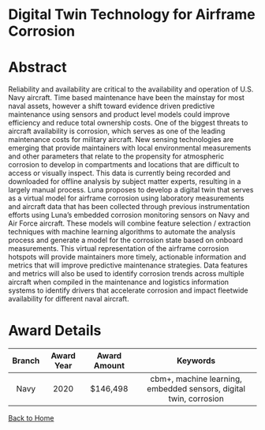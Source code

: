 
Digital Twin Technology for Airframe Corrosion
==============================================

# Abstract


Reliability and availability are critical to the availability and operation of U.S. Navy aircraft. Time based maintenance have been the mainstay for most naval assets, however a shift toward evidence driven predictive maintenance using sensors and product level models could improve efficiency and reduce total ownership costs. One of the biggest threats to aircraft availability is corrosion, which serves as one of the leading maintenance costs for military aircraft. New sensing technologies are emerging that provide maintainers with local environmental measurements and other parameters that relate to the propensity for atmospheric corrosion to develop in compartments and locations that are difficult to access or visually inspect. This data is currently being recorded and downloaded for offline analysis by subject matter experts, resulting in a largely manual process. Luna proposes to develop a digital twin that serves as a virtual model for airframe corrosion using laboratory measurements and aircraft data that has been collected through previous instrumentation efforts using Luna’s embedded corrosion monitoring sensors on Navy and Air Force aircraft. These models will combine feature selection / extraction techniques with machine learning algorithms to automate the analysis process and generate a model for the corrosion state based on onboard measurements. This virtual representation of the airframe corrosion hotspots will provide maintainers more timely, actionable information and metrics that will improve predictive maintenance strategies. Data features and metrics will also be used to identify corrosion trends across multiple aircraft when compiled in the maintenance and logistics information systems to identify drivers that accelerate corrosion and impact fleetwide availability for different naval aircraft.  

# Award Details

|Branch|Award Year|Award Amount|Keywords|
| :---: | :---: | :---: | :---: |
|Navy|2020|$146,498|cbm+, machine learning, embedded sensors, digital twin, corrosion|
  
  


[Back to Home](https://github.com/chrischow/dod_sbir_awards/Reports/JH/#2191)